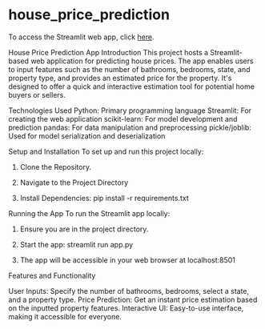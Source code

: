 # house_price_prediction

To access the Streamlit web app, click [here](https://housepricepredictionwebapp.streamlit.app/).


House Price Prediction App
Introduction
This project hosts a Streamlit-based web application for predicting house prices. The app enables users to input features such as the number of bathrooms, bedrooms, state, and property type, and provides an estimated price for the property. It's designed to offer a quick and interactive estimation tool for potential home buyers or sellers.

Technologies Used
Python: Primary programming language
Streamlit: For creating the web application
scikit-learn: For model development and prediction
pandas: For data manipulation and preprocessing
pickle/joblib: Used for model serialization and deserialization

Setup and Installation
To set up and run this project locally:

1. Clone the Repository.

3. Navigate to the Project Directory

4. Install Dependencies:
pip install -r requirements.txt

Running the App
To run the Streamlit app locally:

1. Ensure you are in the project directory.

2. Start the app:
streamlit run app.py

3. The app will be accessible in your web browser at localhost:8501

Features and Functionality

User Inputs: Specify the number of bathrooms, bedrooms, select a state, and a property type.
Price Prediction: Get an instant price estimation based on the inputted property features.
Interactive UI: Easy-to-use interface, making it accessible for everyone.





